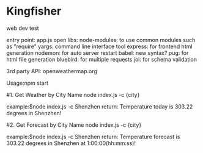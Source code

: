 # Kingfisher
web dev test

entry point: app.js
open libs: node-modules: to use common modules such as "require" 
           yargs: command line interface tool
           express: for frontend html generation
           nodemon: for auto server restart
           babel: new syntax?
           pug: for html file generation
           bluebird: for multiple requests
           joi: for schema validation
           
3rd party API: openweathermap.org      

Usage:npm start 


#1. Get Weather by City Name
node index.js -c {city}

example:$node index.js -c Shenzhen
return: Temperature today is 303.22 degrees in
               Shenzhen!


#2. Get Forecast by City Name
node index.js -c {city}

example:$node index.js -c Shenzhen
return: Temperature forecast is 303.22 degrees in
               Shenzhen at 1:00:00(hh:mm:ss)!
